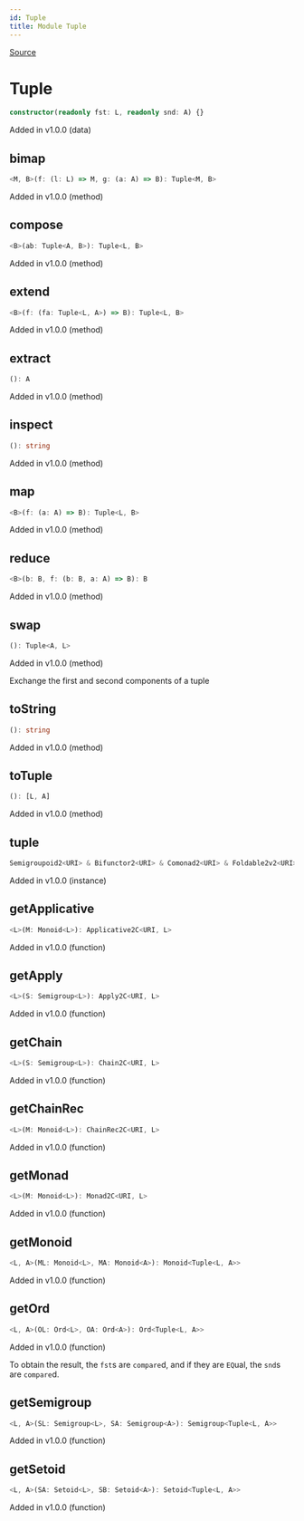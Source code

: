 ```yaml
---
id: Tuple
title: Module Tuple
---
```


[Source](https://github.com/gcanti/fp-ts/blob/master/src/Tuple.ts)

# Tuple

```ts
constructor(readonly fst: L, readonly snd: A) {}
```

Added in v1.0.0 (data)

## bimap

```ts
<M, B>(f: (l: L) => M, g: (a: A) => B): Tuple<M, B>
```

Added in v1.0.0 (method)

## compose

```ts
<B>(ab: Tuple<A, B>): Tuple<L, B>
```

Added in v1.0.0 (method)

## extend

```ts
<B>(f: (fa: Tuple<L, A>) => B): Tuple<L, B>
```

Added in v1.0.0 (method)

## extract

```ts
(): A
```

Added in v1.0.0 (method)

## inspect

```ts
(): string
```

Added in v1.0.0 (method)

## map

```ts
<B>(f: (a: A) => B): Tuple<L, B>
```

Added in v1.0.0 (method)

## reduce

```ts
<B>(b: B, f: (b: B, a: A) => B): B
```

Added in v1.0.0 (method)

## swap

```ts
(): Tuple<A, L>
```

Added in v1.0.0 (method)

Exchange the first and second components of a tuple

## toString

```ts
(): string
```

Added in v1.0.0 (method)

## toTuple

```ts
(): [L, A]
```

Added in v1.0.0 (method)

## tuple

```ts
Semigroupoid2<URI> & Bifunctor2<URI> & Comonad2<URI> & Foldable2v2<URI> & Traversable2<URI>
```

Added in v1.0.0 (instance)

## getApplicative

```ts
<L>(M: Monoid<L>): Applicative2C<URI, L>
```

Added in v1.0.0 (function)

## getApply

```ts
<L>(S: Semigroup<L>): Apply2C<URI, L>
```

Added in v1.0.0 (function)

## getChain

```ts
<L>(S: Semigroup<L>): Chain2C<URI, L>
```

Added in v1.0.0 (function)

## getChainRec

```ts
<L>(M: Monoid<L>): ChainRec2C<URI, L>
```

Added in v1.0.0 (function)

## getMonad

```ts
<L>(M: Monoid<L>): Monad2C<URI, L>
```

Added in v1.0.0 (function)

## getMonoid

```ts
<L, A>(ML: Monoid<L>, MA: Monoid<A>): Monoid<Tuple<L, A>>
```

Added in v1.0.0 (function)

## getOrd

```ts
<L, A>(OL: Ord<L>, OA: Ord<A>): Ord<Tuple<L, A>>
```

Added in v1.0.0 (function)

To obtain the result, the `fst`s are `compare`d, and if they are `EQ`ual, the
`snd`s are `compare`d.

## getSemigroup

```ts
<L, A>(SL: Semigroup<L>, SA: Semigroup<A>): Semigroup<Tuple<L, A>>
```

Added in v1.0.0 (function)

## getSetoid

```ts
<L, A>(SA: Setoid<L>, SB: Setoid<A>): Setoid<Tuple<L, A>>
```

Added in v1.0.0 (function)
